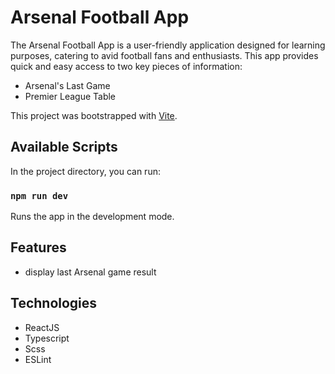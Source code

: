 # Arsenal Football App

The Arsenal Football App is a user-friendly application designed for learning purposes, catering to avid football fans and enthusiasts. This app provides quick and easy access to two key pieces of information:

- Arsenal's Last Game
- Premier League Table

This project was bootstrapped with [Vite](https://vitejs.dev/).

## Available Scripts

In the project directory, you can run:

### `npm run dev`

Runs the app in the development mode.

## Features
- display last Arsenal game result

## Technologies
- ReactJS
- Typescript
- Scss
- ESLint
